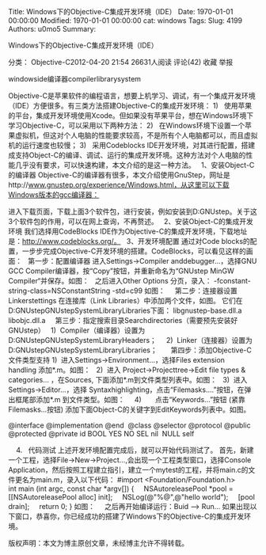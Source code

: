 Title: Windows下的Objective-C集成开发环境（IDE）
Date: 1970-01-01 00:00:00
Modified: 1970-01-01 00:00:00
cat: windows
Tags: 
Slug: 4199
Authors: u0mo5 
Summary: 


Windows下的Objective-C集成开发环境（IDE）

分类： Objective-C2012-04-20 21:54 26631人阅读 评论(42) 收藏 举报

windowside编译器compilerlibrarysystem


Objective-C是苹果软件的编程语言，想要上机学习、调试，有一个集成开发环境（IDE）方便很多。有三类方法搭建Objective-C的集成开发环境：
1)   使用苹果的平台，集成开发环境使用Xcode。但如果没有苹果平台，想在Windows环境下学习Objective-C，可以采用以下两种方法：
2)   在Windows环境下设置一个苹果虚拟机，但这对个人电脑的性能要求较高，不是所有个人电脑都可以，而且虚拟机的运行速度也较慢；
3)   采用Codeblocks IDE开发环境，对其进行配置，搭建成支持Object-C的编译、调试、运行的集成开发环境。这种方法对个人电脑的性能几乎没有要求，可以快速构建，本文介绍的是这一种方法。
 
1、安装Object-C的编译器
Objective-C的编译器有很多，本文介绍使用GnuStep，网址是http://www.gnustep.org/experience/Windows.html，从这里可以下载Windows版本的gcc编译器：

进入下载页面，下载上面3个软件包，进行安装，例如安装到D:GNUstep。关于这3个软件包的作用，可以在网上查询，不再赘述。
 
2、安装Object-C的集成开发环境
我们选择用CodeBlocks IDE作为Objective-C的集成开发环境，下载地址是：http://www.codeblocks.org/。
 
3、开发环境配置
通过对Code blocks的配置，一步步完成Objective-C开发环境的搭建。CodeBlocks，可以看见这样的画面：
 
第一步：配置编译器
进入Settings-&gt;Compiler anddebugger...，选择GNU GCC Compiler编译器，按“Copy”按钮，并重新命名为“GNUstep MinGW Compiler“并保存。如图：
 
之后进入Other Options 分页，录入：
-fconstant-string-class=NSConstantString -std=c99 如图：
 
 
第二步：连接器设置 Linkerstettings
在连接库（Link Libraries）中添加两个文件，如图。
它们在D:GNUstepGNUstepSystemLibraryLibraries下面：
libgnustep-base.dll.a
libobjc.dll.a
 
 
第三步：指定搜索目录Searchdirectories（需要预先安装好GNUstep）
 
1)  Compiler（编译器）设置为D:GNUstepGNUstepSystemLibraryHeaders；
 
 
2)  Linker（连接器）设置为D:GNUstepGNUstepSystemLibraryLibraries；
 
 
 
第四步：添加Objective-C文件类型支持
1)  进入Settings-&gt;Environment...，选择Files extension handling 添加*.m。如图：
 
2)  进入 Project-&gt;Projecttree-&gt;Edit file types &amp; categories... ，在Sources, 下面添加*.m到文件类型列表中。如图：
 
3)  进入Settings-&gt;Editor...，选择 Syntaxhighlighting，点击“Filemasks....”按钮，在弹出框尾部添加*.m 到文件类型。如图：
 
 
4)       点击“Keywords...”按钮 (紧靠Filemasks...按钮) 添加下面Object-C的关键字到EditKeywords列表中。如图。


@interface @implementation @end  @class @selector @protocol @public @protected @private id BOOL YES NO SEL nil  NULL self


 
 
4.   代码测试
上述开发环境配置完成后，就可以开始代码测试了。
首先，新建一个工程，选择File-&gt;New-&gt;Project…,会出现一个工程类型窗口，选择Console Application，然后按照工程建立指引，建立一个mytest的工程，并将main.c的文件更名为main.m，录入以下代码：
#import &lt;Foundation/Foundation.h&gt;
int main (int argc, const char *argv[])
{
    NSAutoreleasePool *pool =[[NSAutoreleasePool alloc] init];
    NSLog(@"%@",@"hello world");
    [pool drain];
    return 0;
}
如图：
 
 
之后再开始编译运行：Buid –&gt; Run… 如果出现以下窗口，恭喜你，你已经成功的搭建了Windows下的Objective-C的集成开发环境。
 

版权声明：本文为博主原创文章，未经博主允许不得转载。


